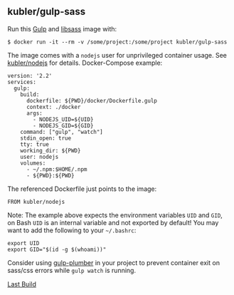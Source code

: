 ## kubler/gulp-sass

Run this [Gulp][] and [libsass][] image with:

    $ docker run -it --rm -v /some/project:/some/project kubler/gulp-sass

The image comes with a `nodejs` user for unprivileged container usage. See [kubler/nodejs](../nodejs/README.md) for
details. Docker-Compose example:

```
version: '2.2'
services:
  gulp:
    build:
      dockerfile: ${PWD}/docker/Dockerfile.gulp
      context: ./docker
      args:
        - NODEJS_UID=${UID}
        - NODEJS_GID=${GID}
    command: ["gulp", "watch"]
    stdin_open: true
    tty: true
    working_dir: ${PWD}
    user: nodejs
    volumes:
      - ~/.npm:$HOME/.npm
      - ${PWD}:${PWD}
```

The referenced Dockerfile just points to the image:

```
FROM kubler/nodejs
```

Note: The example above expects the environment variables `UID` and `GID`, on Bash `UID` is an internal
variable and not exported by default! You may want to add the following to your `~/.bashrc`:

```
export UID
export GID="$(id -g $(whoami))"
```

Consider using [gulp-plumber][] in your project to prevent container exit on sass/css errors while `gulp watch`
is running.

[Last Build][packages]

[Gulp]: http://gulpjs.com/
[libsass]: http://sass-lang.com/libsass
[gulp-plumber]: https://github.com/floatdrop/gulp-plumber
[packages]: PACKAGES.md
[ONBUILD]: https://docs.docker.com/engine/reference/builder/#onbuild
